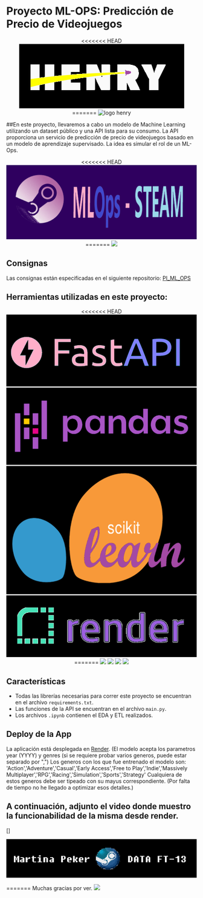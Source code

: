 # Proyecto ML-OPS: Predicción de Precio de Videojuegos

<p align="center">
<<<<<<< HEAD
  <img src="./readme_img/logo henry.png">
=======
  <img src="![logo henry](https://github.com/MartiPeker/ML_OPS-STEAM/assets/83708254/fdf55910-c40e-4c60-b4f8-336c67b5a22d)
" alt="logo henry">
</p>

##En este proyecto, llevaremos a cabo un modelo de Machine Learning utilizando un dataset público y una API lista para su consumo. La API proporciona un servicio de predicción de precio de videojuegos basado en un modelo de aprendizaje supervisado. La idea es simular el rol de un ML-Ops.

<p align="center">
<<<<<<< HEAD
  <img src="./readme_img/STEAM title.png">
=======
  <img src="![STEAM title](https://github.com/MartiPeker/ML_OPS-STEAM/assets/83708254/7c4609f7-bcc7-4dc2-8296-28c25baef04e)">
</p>

## Consignas

Las consignas están especificadas en el siguiente repositorio: [PI_ML_OPS](https://github.com/soyHenry/PI_ML_OPS/blob/ft/Readme.md)

## Herramientas utilizadas en este proyecto:

<p align="center">
<<<<<<< HEAD
  <img src="./readme_img/FastAPI.png">
  <img src="./readme_img/pandas.png">
  <img src="./readme_img/scikit-learn.png">
  <img src="./readme_img/render.png">
=======
  <img src="![FastAPI](https://github.com/MartiPeker/ML_OPS-STEAM/assets/83708254/fb53e4a7-2100-43d8-8144-72731132164c)
">
  <img src="![pandas](https://github.com/MartiPeker/ML_OPS-STEAM/assets/83708254/eec78aa2-2b92-445b-a571-c72b5705be46)
">
  <img src="![scikit-learn](https://github.com/MartiPeker/ML_OPS-STEAM/assets/83708254/1f48d98e-d7e5-4c83-9db6-91cceb4fc339)
">
  <img src="![render](https://github.com/MartiPeker/ML_OPS-STEAM/assets/83708254/f3547eeb-776d-4b05-9eda-52e1bdcb2016)
">
</p>

## Características

- Todas las librerías necesarias para correr este proyecto se encuentran en el archivo `requirements.txt`.
- Las funciones de la API se encuentran en el archivo `main.py`.
- Los archivos `.ipynb` contienen el EDA y ETL realizados.

## Deploy de la App

La aplicación está desplegada en [Render](https://mlops-steam-peker.onrender.com/).
(El modelo acepta los parametros year (YYYY) y genres (si se requiere probar varios generos, puede estar separado por ",")
Los generos con los que fue entrenado el modelo son: 'Action','Adventure','Casual','Early Access','Free to Play','Indie','Massively Multiplayer','RPG','Racing','Simulation','Sports','Strategy'
Cualquiera de estos generos debe ser tipeado con su mayus correspondiente. (Por falta de tiempo no he llegado a optimizar esos detalles.)


## A continuación, adjunto el video donde muestro la funcionabilidad de la misma desde render.

[]

<p align="center">
  <img src="./readme_img/nombre.png">
</p>
=======
Muchas gracias por ver.

<img src="![nombre](https://github.com/MartiPeker/ML_OPS-STEAM/assets/83708254/98644470-f674-4445-8549-dc376239bb2f)">

